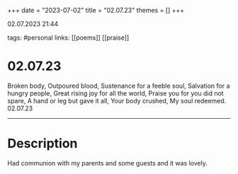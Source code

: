 +++
date = "2023-07-02"
title = "02.07.23"
themes = []
+++

02.07.2023 21:44

tags: #personal
links: [[poems]] [[praise]]

# 02.07.23
Broken body,
Outpoured blood,
Sustenance for a feeble soul,
Salvation for a hungry people,
Great rising joy for all the world,
Praise you for you did not spare,
A hand or leg but gave it all,
Your body crushed,
My soul redeemed.
02.07.23

---
# Description
Had communion with my parents and some guests and it was lovely.